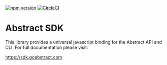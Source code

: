 [![npm version](https://badge.fury.io/js/abstract-sdk.svg)](https://badge.fury.io/js/abstract-sdk) [![CircleCI](https://circleci.com/gh/goabstract/abstract-sdk.svg?style=svg)](https://circleci.com/gh/goabstract/abstract-sdk)

# Abstract SDK

This library provides a universal javascript binding for the Abstract API and CLI. For full documentation please visit:

https://sdk.goabstract.com
